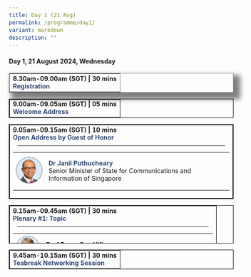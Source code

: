 ```yaml
---
title: Day 1 (21 Aug)
permalink: /programme/day1/
variant: markdown
description: ""
---
```

<h4 style="margin:1"><strong>Day 1, 21 August 2024, Wednesday</strong></h4>
<p> </p>
<table cellpadding="10" border="1" style="width: 100%; border-collapse: collapse; border-style: solid; box-shadow: 10px 10px 10px 5px Grey;">
<tbody>
<tr>
<td style="width: 100%;">
<p style="margin:0"><strong>8.30am-09.00am (SGT) | 30 mins</strong></p>
<h4 style="margin:0"><span style="color: #324975;">Registration</span></h4>
</td>
</tr>
</tbody>
</table>
<p></p>
<table cellpadding="10" border="1" style="width: 100%; border-collapse: collapse; border-style: solid; border-color: #000000;">
<tbody>
<tr>
<td style="width: 100%;">
<p style="margin:0"><strong>9.00am-09.05am (SGT) | 05 mins</strong></p>
<h4 style="margin:0"><span style="color: #324975;">Welcome Address</span></h4>
</td>
</tr>
</tbody>
</table>
<p> </p>
<table cellpadding="10" border="1" style="width: 100%; border-collapse: collapse; border-style: solid; border-color: #000000;">
<tbody>
<tr>
<td style="width: 100%;">
<p style="margin:0"><strong>9.05am-09.15am (SGT) | 10 mins</strong></p>
<h4 style="margin:0"><span style="color: #324975;">Open Address by Guest of Honor</span></h4><hr style="margin:10px">
<table border="0" style="width: 100%; border-collapse: collapse; border-style: none;">
<tbody>
<tr>
<td style="width: 15%;"><img alt="Janil Puthucheary" src="/images/Speaker%20Photos%20(Round)/Dr_Janil.png"></td>
<td style="width: 85%;">
<p><span style="color: #324975;"><strong>Dr Janil Puthucheary</strong></span><br>Senior Minister of State for Communications and Information of Singapore</p>
</td>
</tr>
</tbody>
</table>
</td>
</tr>
</tbody>
</table>
<p> </p>
<table cellpadding="10" border="1" style="width: 100%; border-collapse: collapse; border-style: solid; border-color: #000000; height: 86px;">
<tbody>
<tr style="height: 86px;">
<td style="width: 100%; height: 86px;">
<p style="margin:0"><strong>9.15am-09.45am (SGT) | 30 mins</strong></p>
<h4 style="margin:0"><span style="color: #324975;">Plenary #1: Topic </span></h4><hr style="margin:10px">
<table border="0" style="width: 100%; border-collapse: collapse; border-style: none;">
<tbody>
<tr>
<td style="width: 15%;"><img alt="Dame Sue Hill" src="/images/Speaker%20Photos%20(Round)/Dame_Sue_Hill.png"></td>
<td style="width: 85%;">
<p><strong>Prof Dame Sue Hill</strong><br>NHS England</p>
</td>
</tr>
</tbody>
</table>
</td>
</tr>
</tbody>
</table>
<p> </p>
<table cellpadding="10" border="1" style="width: 100%; border-collapse: collapse; border-style: solid; border-color: #000000;">
<tbody>
<tr>
<td style="width: 100%;">
<p style="margin:0"><strong>9.45am-10.15am (SGT) | 30 mins</strong></p>
<h4 style="margin:0"><span style="color: #324975;">Teabreak Networking Session</span></h4>
</td>
</tr>
</tbody>
</table>